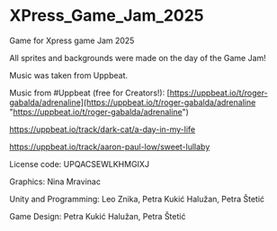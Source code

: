 # XPress_Game_Jam_2025

Game for Xpress game Jam 2025

All sprites and backgrounds were made on the day of the Game Jam!

Music was taken from Uppbeat.

Music from #Uppbeat (free for Creators!):
[https://uppbeat.io/t/roger-gabalda/adrenaline](https://uppbeat.io/t/roger-gabalda/adrenaline "https://uppbeat.io/t/roger-gabalda/adrenaline")

https://uppbeat.io/track/dark-cat/a-day-in-my-life

https://uppbeat.io/track/aaron-paul-low/sweet-lullaby

License code: UPQACSEWLKHMGIXJ

Graphics: Nina Mravinac

Unity and Programming: Leo Znika, Petra Kukić Halužan, Petra Štetić

Game Design: Petra Kukić Halužan, Petra Štetić

